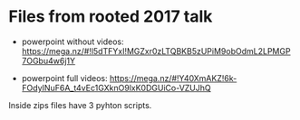 Files from rooted 2017 talk
=============================
- powerpoint without videos: https://mega.nz/#!l5dTFYxI!MGZxr0zLTQBKB5zUPiM9obOdmL2LPMGP7OGbu4w6j1Y

- powerpoint full videos:    https://mega.nz/#!Y40XmAKZ!6k-FOdyINuF6A_t4vEc1GXknO9lxK0DGUiCo-VZUJhQ

Inside zips files have 3 pyhton scripts.